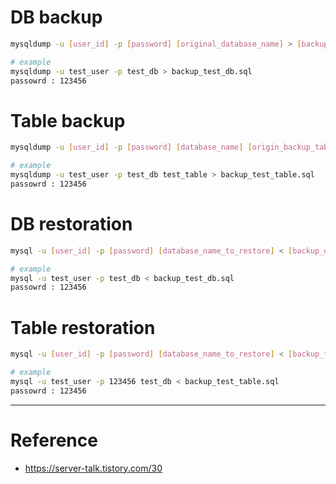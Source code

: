 # DB backup

```sh
mysqldump -u [user_id] -p [password] [original_database_name] > [backup_database_name_to_create].sql

# example
mysqldump -u test_user -p test_db > backup_test_db.sql
passowrd : 123456
```

# Table backup

```sh
mysqldump -u [user_id] -p [password] [database_name] [origin_backup_table_name] > [table_name_to_backup].sql

# example
mysqldump -u test_user -p test_db test_table > backup_test_table.sql
passowrd : 123456
```

# DB restoration

```sh
mysql -u [user_id] -p [password] [database_name_to_restore] < [backup_database].sql

# example
mysql -u test_user -p test_db < backup_test_db.sql
passowrd : 123456
```

# Table restoration

```sh
mysql -u [user_id] -p [password] [database_name_to_restore] < [backup_table].sql

# example
mysql -u test_user -p 123456 test_db < backup_test_table.sql
passowrd : 123456
```

---

# Reference

- https://server-talk.tistory.com/30
